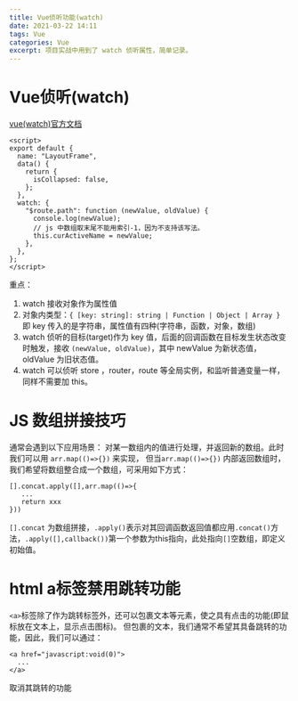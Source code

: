 ```yaml
---
title: Vue侦听功能(watch)
date: 2021-03-22 14:11
tags: Vue
categories: Vue
excerpt: 项目实战中用到了 watch 侦听属性，简单记录。
---
```


# Vue侦听(watch)
[vue(watch)官方文档](https://cn.vuejs.org/v2/api/#watch)
```
<script>
export default {
  name: "LayoutFrame",
  data() {
    return {
      isCollapsed: false,
    };
  },
  watch: {
    "$route.path": function (newValue, oldValue) {
      console.log(newValue);
      // js 中数组取末尾不能用索引-1，因为不支持该写法。
      this.curActiveName = newValue;
    },
  },
};
</script>
```
重点：

1. watch 接收对象作为属性值
2. 对象内类型：`{ [key: string]: string | Function | Object | Array }` 即 key 传入的是字符串，属性值有四种(字符串，函数，对象，数组)
3. watch 侦听的目标(target)作为 key 值，后面的回调函数在目标发生状态改变时触发，接收 `(newValue, oldValue)`，其中 newValue 为新状态值， oldValue 为旧状态值。
4. watch 可以侦听 store ，router，route 等全局实例，和监听普通变量一样，同样不需要加 this。

# JS 数组拼接技巧
通常会遇到以下应用场景：
对某一数组内的值进行处理，并返回新的数组。此时我们可以用 `arr.map(()=>{})` 来实现，
但当`arr.map(()=>{})` 内部返回数组时，我们希望将数组整合成一个数组，可采用如下方式：
```
[].concat.apply([],arr.map(()=>{
   ...
   return xxx
}))
```
`[].concat` 为数组拼接，`.apply()`表示对其回调函数返回值都应用`.concat()`方法，`.apply([],callback())`第一个参数为this指向，此处指向`[]`空数组，即定义初始值。

# html a标签禁用跳转功能
`<a>`标签除了作为跳转标签外，还可以包裹文本等元素，使之具有点击的功能(即鼠标放在文本上，显示点击图标)。
但包裹的文本，我们通常不希望其具备跳转的功能，因此，我们可以通过：
```
<a href="javascript:void(0)">
  ...
</a>
```
取消其跳转的功能